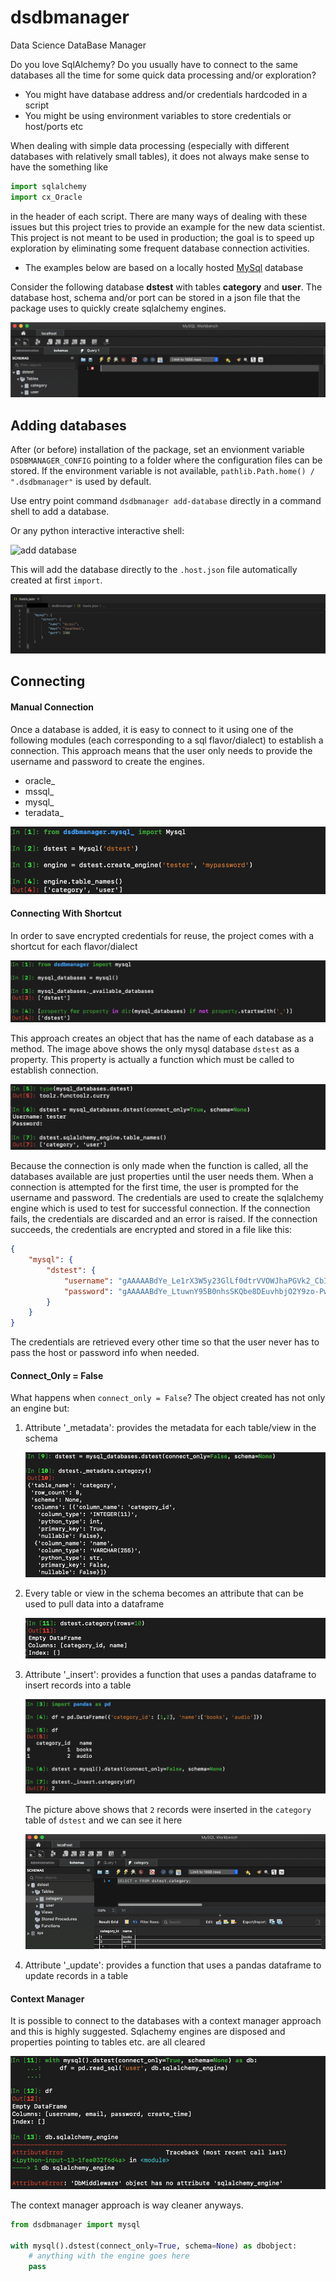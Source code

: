 # dsdbmanager
Data Science DataBase Manager

Do you love SqlAlchemy? Do you usually have to connect to the same databases all the time for some quick data processing and/or exploration?

<ul>
<li>You might have database address and/or credentials hardcoded in a script</li>
<li>You might be using environment variables to store credentials or host/ports etc</li>
</ul> 

When dealing with simple data processing (especially with different databases with relatively small tables), it does not always make sense
to have the something like
```python
import sqlalchemy
import cx_Oracle

```

in the header of each script. There are many ways of dealing with these issues but this project tries to provide an example
for the new data scientist. This project is not meant to be used in production; the goal is to speed up exploration by eliminating 
some frequent database connection activities.

* The examples below are based on a locally hosted [MySql](https://www.mysql.com/products/workbench/) database

Consider the following database **dstest** with tables **category** and **user**. The database host, schema and/or port can be
stored in a json file that the package uses to quickly create sqlalchemy engines. 

![mysql workbench](https://github.com/jojoduquartier/dsdbmanager/blob/master/source/imgs/workbench.png)

## Adding databases
After (or before) installation of the package, set an envionment variable `DSDBMANAGER_CONFIG` pointing to a folder where the configuration files can be stored.
If the environment variable is not available, `pathlib.Path.home() / ".dsdbmanager"` is used by default.

Use entry point command `dsdbmanager add-database` directly in a command shell to add a database.

Or any python interactive interactive shell:

![add database](https://github.com/jojoduquartier/dsdbmanager/blob/master/source/imgs/add_db.gif) 

This will add the database directly to the `.host.json` file automatically created at first `import`.

![host json](https://github.com/jojoduquartier/dsdbmanager/blob/master/source/imgs/host.png)

## Connecting

#### Manual Connection 
Once a database is added, it is easy to connect to it using one of the following modules (each corresponding to a sql flavor/dialect) 
to establish a connection. This approach means that the user only needs to provide the username and password to create the engines.
    
<ul>
<li>oracle_</li>
<li>mssql_</li>
<li>mysql_</li>
<li>teradata_</li>
</ul>

![mysql connect](https://github.com/jojoduquartier/dsdbmanager/blob/master/source/imgs/manualconnection.png)

#### Connecting With Shortcut
In order to save encrypted credentials for reuse, the project comes with a shortcut for each flavor/dialect

![shortcut](https://github.com/jojoduquartier/dsdbmanager/blob/master/source/imgs/using_shortcut.png)

This approach creates an object that has the name of each database as a method. The image above shows the only mysql database `dstest` as a property.
This property is actually a function which must be called to establish connection.

![connect](https://github.com/jojoduquartier/dsdbmanager/blob/master/source/imgs/first_time.png) 

Because the connection is only made when the function is called, all the databases available are just properties until the user needs them.
When a connection is attempted for the first time, the user is prompted for the username and password. The credentials are used to create the
sqlalchemy engine which is used to test for successful connection. If the connection fails, the credentials are discarded and an error is raised. If
the connection succeeds, the credentials are encrypted and stored in a file like this:

```json
{
    "mysql": {
        "dstest": {
            "username": "gAAAAABdYe_Le1rX3W5y23GlLf0dtrVVOWJhaPGVk2_CbIfpcqb_0dzu5_MFJpgTRuXF7EKk3UcLvCI5HyjP6b5daZQoMJRM2g==",
            "password": "gAAAAABdYe_LtuwnY95B0nhsSKQbe8DEuvhbjO2Y9zo-PwC_UqsmQ1whRsGyTlZGc3RRyWc3yde6cGozxPJjcjZv77itSuyKVg=="
        }
    }
}
```

The credentials are retrieved every other time so that the user never has to pass the host or password info when needed.

#### Connect_Only = False
What happens when `connect_only = False`? The object created has not only an engine but:

<ol>
<li>Attribute '_metadata': provides the metadata for each table/view in the schema

![metadata](https://github.com/jojoduquartier/dsdbmanager/blob/master/source/imgs/metadata.png)
</li>

<li>Every table or view in the schema becomes an attribute that can be used to pull data into a dataframe

![read data](https://github.com/jojoduquartier/dsdbmanager/blob/master/source/imgs/read_table.png)
</li>

<li>Attribute '_insert': provides a function that uses a pandas dataframe to insert records into a table

![read data](https://github.com/jojoduquartier/dsdbmanager/blob/master/source/imgs/insert.png)

The picture above shows that `2` records were inserted in the `category` table of `dstest` and we can see it here

![read data](https://github.com/jojoduquartier/dsdbmanager/blob/master/source/imgs/inserted.png)
</li>
<li>Attribute '_update': provides a function that uses a pandas dataframe to update records in a table</li>
</ol>

#### Context Manager
It is possible to connect to the databases with a context manager approach and this is highly suggested. Sqlachemy engines
are disposed and properties pointing to tables etc. are all cleared

![context manager](https://github.com/jojoduquartier/dsdbmanager/blob/master/source/imgs/as_context_manager.png)

The context manager approach is way cleaner anyways.
```python
from dsdbmanager import mysql

with mysql().dstest(connect_only=True, schema=None) as dbobject:
    # anything with the engine goes here
    pass
```